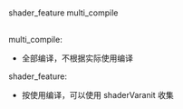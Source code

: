 # 
shader_feature
multi_compile

##
multi_compile: 
- 全部编译，不根据实际使用编译

shader_feature:
- 按使用编译，可以使用 shaderVaranit 收集